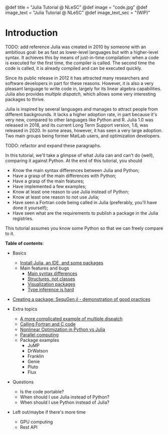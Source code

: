 @def title = "Julia Tutorial @ NLeSC"
@def image = "code.jpg"
@def image_text = "Julia Tutorial @ NLeSC"
@def image_text_sec = "(WIP)"

# Introduction

TODO: add reference
Julia was created in 2010 by someone with an ambitious goal: be as fast as lower-level languages but with a higher-level syntax. It achieves this by means of just-in-time compilation: when a code is executed for the first time, the compiler is called. The second time the code is called, it is already compiled and can be executed quickly.

Since its public release in 2012 it has attracted many researchers and software developers in part for these reasons.
However, it is also a very pleasant language to write code in, largely for its linear algebra capabilities.
Julia also provides _multiple dispatch_, which allows some very interesting packages to thrive.

Julia is inspired by several languages and manages to attract people from different backgrounds.
It lacks a higher adoption rate, in part because it's very new, compared to other languages like Python and R.
Julia 1.0 was released in 2018, and its current Long Term Support version, 1.6, was released in 2020.
In some areas, however, it has seen a very large adoption.
Two main groups being former MatLab users, and optimization developers.

TODO: refactor and expand these paragraphs.

In this tutorial, we'll take a glimpse of what Julia can and can't do (well), comparing it against Python.
At the end of this tutorial, you should

- Know the main syntax differences between Julia and Python;
- Have a grasp of the main differences with Python;
- Have a grasp of the main features;
- Have implemented a few examples;
- Know at least one reason to use Julia instead of Python;
- Know at least one reason to not use Julia;
- Have seen a Fortran code being called in Julia (preferably, you'll have done it yourself);
- Have seen what are the requirements to publish a package in the Julia registries.
  
This tutorial assumes you know some Python so that we can freely compare to it.

**Table of contents**:

- Basics
  - [Install Julia, an IDE, and some packages](pages/basics/installation/)
  - Main features and bugs
    - [Main syntax differences](pages/basics/syntax/)
    - [Structures, not classes](pages/basics/structures/)
    - [Visualization packages](pages/basics/visualization/)
    - [Type inference is hard](pages/basics/type-inference/)
- [Creating a package: SequGen.jl - demonstration of good practices](pages/sequgen/)
- Extra topics
  - [A more complicated example of multiple dispatch](pages/multiple-dispatch/)
  - [Calling Fortran and C code](pages/extra/interoperability/)
  - [Nonlinear Optimization in Python vs Julia](pages/extra/optimization/)
  - [Parallel computing](pages/extra/parallel/)
  - Package examples
    - JuMP
    - DrWatson
    - Franklin
    - Genie
    - Pluto
    - Flux
- Questions
  - Is the code portable?
  - When should I use Julia instead of Python?
  - When should I use Python instead of Julia?

- Left out/maybe if there's more time
  - GPU computing
  - Rest API
